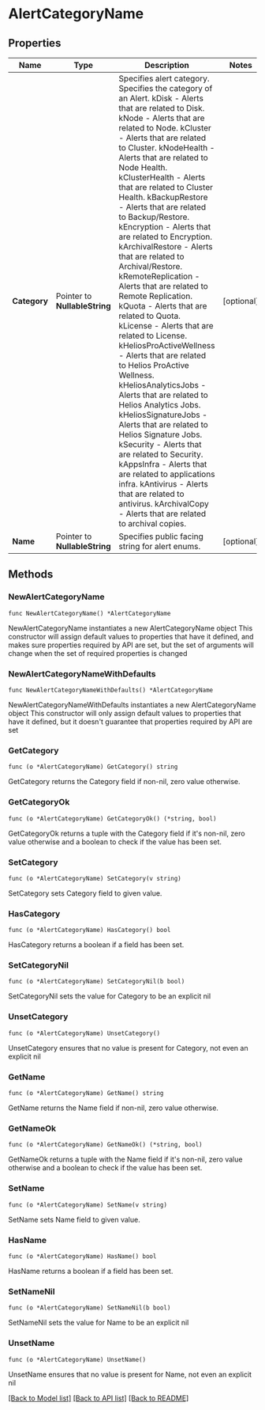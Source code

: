 # AlertCategoryName

## Properties

Name | Type | Description | Notes
------------ | ------------- | ------------- | -------------
**Category** | Pointer to **NullableString** | Specifies alert category. Specifies the category of an Alert. kDisk - Alerts that are related to Disk. kNode - Alerts that are related to Node. kCluster - Alerts that are related to Cluster. kNodeHealth - Alerts that are related to Node Health. kClusterHealth - Alerts that are related to Cluster Health. kBackupRestore - Alerts that are related to Backup/Restore. kEncryption - Alerts that are related to Encryption. kArchivalRestore - Alerts that are related to Archival/Restore. kRemoteReplication - Alerts that are related to Remote Replication. kQuota - Alerts that are related to Quota. kLicense - Alerts that are related to License. kHeliosProActiveWellness - Alerts that are related to Helios ProActive Wellness. kHeliosAnalyticsJobs - Alerts that are related to Helios Analytics Jobs. kHeliosSignatureJobs - Alerts that are related to Helios Signature Jobs. kSecurity - Alerts that are related to Security. kAppsInfra - Alerts that are related to applications infra. kAntivirus - Alerts that are related to antivirus. kArchivalCopy - Alerts that are related to archival copies. | [optional] 
**Name** | Pointer to **NullableString** | Specifies public facing string for alert enums. | [optional] 

## Methods

### NewAlertCategoryName

`func NewAlertCategoryName() *AlertCategoryName`

NewAlertCategoryName instantiates a new AlertCategoryName object
This constructor will assign default values to properties that have it defined,
and makes sure properties required by API are set, but the set of arguments
will change when the set of required properties is changed

### NewAlertCategoryNameWithDefaults

`func NewAlertCategoryNameWithDefaults() *AlertCategoryName`

NewAlertCategoryNameWithDefaults instantiates a new AlertCategoryName object
This constructor will only assign default values to properties that have it defined,
but it doesn't guarantee that properties required by API are set

### GetCategory

`func (o *AlertCategoryName) GetCategory() string`

GetCategory returns the Category field if non-nil, zero value otherwise.

### GetCategoryOk

`func (o *AlertCategoryName) GetCategoryOk() (*string, bool)`

GetCategoryOk returns a tuple with the Category field if it's non-nil, zero value otherwise
and a boolean to check if the value has been set.

### SetCategory

`func (o *AlertCategoryName) SetCategory(v string)`

SetCategory sets Category field to given value.

### HasCategory

`func (o *AlertCategoryName) HasCategory() bool`

HasCategory returns a boolean if a field has been set.

### SetCategoryNil

`func (o *AlertCategoryName) SetCategoryNil(b bool)`

 SetCategoryNil sets the value for Category to be an explicit nil

### UnsetCategory
`func (o *AlertCategoryName) UnsetCategory()`

UnsetCategory ensures that no value is present for Category, not even an explicit nil
### GetName

`func (o *AlertCategoryName) GetName() string`

GetName returns the Name field if non-nil, zero value otherwise.

### GetNameOk

`func (o *AlertCategoryName) GetNameOk() (*string, bool)`

GetNameOk returns a tuple with the Name field if it's non-nil, zero value otherwise
and a boolean to check if the value has been set.

### SetName

`func (o *AlertCategoryName) SetName(v string)`

SetName sets Name field to given value.

### HasName

`func (o *AlertCategoryName) HasName() bool`

HasName returns a boolean if a field has been set.

### SetNameNil

`func (o *AlertCategoryName) SetNameNil(b bool)`

 SetNameNil sets the value for Name to be an explicit nil

### UnsetName
`func (o *AlertCategoryName) UnsetName()`

UnsetName ensures that no value is present for Name, not even an explicit nil

[[Back to Model list]](../README.md#documentation-for-models) [[Back to API list]](../README.md#documentation-for-api-endpoints) [[Back to README]](../README.md)


